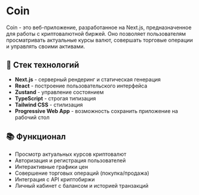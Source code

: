 # Coin

Coin - это веб-приложение, разработанное на Next.js, предназначенное для работы с криптовалютной биржей. Оно позволяет пользователям просматривать актуальные курсы валют, совершать торговые операции и управлять своими активами.

## 🚀 Стек технологий

- **Next.js** - серверный рендеринг и статическая генерация
- **React** - построение пользовательского интерфейса
- **Zustand** - управление состоянием
- **TypeScript** - строгая типизация
- **Tailwind CSS** - стилизация
- **Progressive Web App** - возможность сохранить приложение на рабочий стол

## 📚 Функционал

- Просмотр актуальных курсов криптовалют
- Авторизация и регистрация пользователей
- Интерактивные графики цен
- Совершение торговых операций (покупка/продажа)
- Интеграция с API криптобиржи
- Личный кабинет с балансом и историей транзакций
